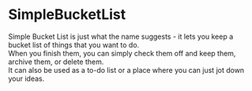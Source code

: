 # SimpleBucketList

Simple Bucket List is just what the name suggests - it lets you keep a bucket list of things that you want to do. </br>
When you finish them, you can simply check them off and keep them, archive them, or delete them. </br>
It can also be used as a to-do list or a place where you can just jot down your ideas.
